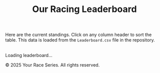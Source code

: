 <!DOCTYPE html>
<html lang="en">
<head>
    <meta charset="UTF-8">
    <meta name="viewport" content="width=device-width, initial-scale=1.0">
    <title>Racing Series Leaderboard</title>
    <!-- Loads Tailwind CSS for styling -->
    <script src="https://cdn.tailwindcss.com"></script>
    <!-- Loads PapaParse to read the CSV file -->
    <script src="https://cdnjs.cloudflare.com/ajax/libs/PapaParse/5.4.1/papaparse.min.js"></script>
    <style>
        /* Ensures the Inter font is used */
        body {
            font-family: 'Inter', sans-serif;
        }
        /* Style for the sortable table headers */
        th.sortable {
            cursor: pointer;
            position: relative;
            user-select: none;
        }
        /* Arrows for sorting */
        th.sortable::after {
            content: ' \25B2'; /* Up arrow */
            position: absolute;
            right: 8px;
            opacity: 0.3;
        }
        th.sortable.desc::after {
            content: ' \25BC'; /* Down arrow */
        }
        th.sortable.asc::after {
            opacity: 1;
        }
    </style>
    <link rel="preconnect" href="https://fonts.googleapis.com">
    <link rel="preconnect" href="https://fonts.gstatic.com" crossorigin>
    <link href="https://fonts.googleapis.com/css2?family=Inter:wght@400;600;700&display=swap" rel="stylesheet">
</head>
<body class="bg-gray-100 p-4 md:p-8">
    <div class="max-w-7xl mx-auto bg-white rounded-lg shadow-xl overflow-hidden">
        <header class="bg-gray-800 text-white p-6">
            <h1 class="text-2xl md:text-3xl font-bold">Our Racing Leaderboard</h1>
        </header>        
        <main class="p-4 md:p-6">
            <p class="text-gray-700 mb-6">
                Here are the current standings. Click on any column header to sort the table.
                This data is loaded from the <code>Leaderboard.csv</code> file in the repository.
            </p>
            <!-- 
              DYNAMIC TABLE CONTAINER
              This div will hold the table generated from the CSV file.
            -->
            <div id="table-container" class="w-full overflow-x-auto rounded-lg border border-gray-300">
                <table id="leaderboard-table" class="w-full min-w-[1000px] text-left text-sm">
                    <!-- Table header will be generated by JavaScript -->
                    <thead class="bg-gray-100 text-gray-700 uppercase tracking-wider">
                    </thead>
                    <!-- Table body will be generated by JavaScript -->
                    <tbody class="divide-y divide-gray-200">
                    </tbody>
                </table>
            </div>
            <div id="loading-message" class="text-center p-8 text-gray-500">
                Loading leaderboard...
            </div>
        </main>        
        <footer class="p-6 bg-gray-50 border-t border-gray-200">
            <p class="text-center text-gray-500 text-sm">
                &copy; 2025 Your Race Series. All rights reserved.
            </p>
        </footer>
    </div>
    <script>
        document.addEventListener("DOMContentLoaded", () => {
            const tableElement = document.getElementById("leaderboard-table");
            const thead = tableElement.querySelector("thead");
            const tbody = tableElement.querySelector("tbody");
            const loadingMessage = document.getElementById("loading-message");
            let tableData = []; // To store the parsed data
            let sortColumn = 0; // Default sort column (Rank)
            let sortDirection = 'asc'; // Default sort direction
            /**
             * Fetches and parses the CSV file
             */
            function loadLeaderboard() {
                Papa.parse("Leaderboard.csv", {
                    download: true,
                    header: true,
                    skipEmptyLines: true,
                    complete: (results) => {
                        if (results.data && results.data.length > 0) {
                            tableData = results.data;
                            buildTable();
                            loadingMessage.style.display = 'none';
                            tableElement.style.display = 'table';
                        } else {
                            loadingMessage.textContent = "Could not load or parse leaderboard.csv.";
                            console.error("PapaParse errors:", results.errors);
                        }
                    },
                    error: (err) => {
                        loadingMessage.textContent = "Error fetching leaderboard.csv.";
                        console.error("Error fetching CSV:", err);
                    }
                });
            }
            /**
             * Builds the table header and body
             */
            function buildTable() {
                // Clear existing table content
                thead.innerHTML = "";
                tbody.innerHTML = "";
                // 1. Build Header
                const headers = Object.keys(tableData[0]);
                const headerRow = document.createElement("tr");
                headers.forEach((header, index) => {
                    const th = document.createElement("th");
                    th.textContent = header;
                    th.className = "p-4 font-semibold sortable";
                    th.dataset.colIndex = index;
                    // Add sorting class
                    if (index === sortColumn) {
                        th.classList.add(sortDirection);
                    }
                    // Add click event for sorting
                    th.addEventListener("click", () => handleSort(index));
                    headerRow.appendChild(th);
                });
                thead.appendChild(headerRow);
                // 2. Build Body
                tableData.forEach(row => {
                    const tr = document.createElement("tr");
                    tr.className = "hover:bg-gray-50";
                    headers.forEach(header => {
                        const td = document.createElement("td");
                        td.textContent = row[header];
                        td.className = "p-4";
                        tr.appendChild(td);
                    });
                    tbody.appendChild(tr);
                });
            }
            /**
             * Handles the logic for sorting the table
             */
            function handleSort(columnIndex) {
                // Toggle direction if clicking the same column
                if (columnIndex === sortColumn) {
                    sortDirection = sortDirection === 'asc' ? 'desc' : 'asc';
                } else {
                    sortColumn = columnIndex;
                    sortDirection = 'asc';
                }
                const headerKey = Object.keys(tableData[0])[sortColumn];
                // Sort the data
                tableData.sort((a, b) => {
                    const valA = a[headerKey];
                    const valB = b[headerKey];
                    // Try to sort as numbers first
                    const numA = parseFloat(valA);
                    const numB = parseFloat(valB);
                    let comparison = 0;
                    if (!isNaN(numA) && !isNaN(numB)) {
                        comparison = numA - numB; // Number comparison
                    } else {
                        comparison = valA.localeCompare(valB); // String comparison
                    }
                    return sortDirection === 'asc' ? comparison : -comparison;
                });
                // Re-build the table with sorted data
                buildTable();
            }
            // Initial load
            tableElement.style.display = 'none'; // Hide table until data is loaded
            loadLeaderboard();
        });
    </script>
</body>
</html>

